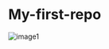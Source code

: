 # My-first-repo
![image1](https://user-images.githubusercontent.com/70821615/92571019-e3d0be80-f282-11ea-91a7-66237da59956.jpeg)

